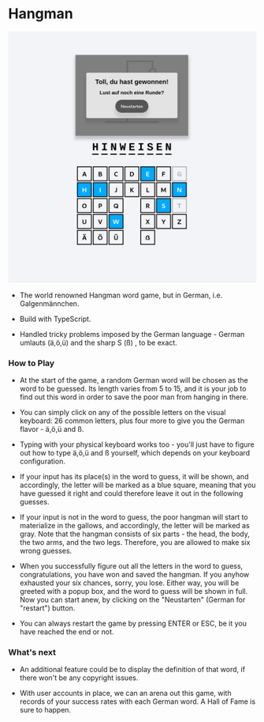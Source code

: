 # Hangman

![hangman](/src/assets/hangman.png)

- The world renowned Hangman word game, but in German, i.e. Galgenmännchen.

- Build with TypeScript.

- Handled tricky problems imposed by the German language - German umlauts (ä,ö,ü) and the sharp S (ß) , to be exact. 

### How to Play

- At the start of the game, a random German word will be chosen as the word to be guessed. Its length varies from 5 to 15, and it is your job to find out this word in order to save the poor man from hanging in there. 

- You can simply click on any of the possible letters on the visual keyboard: 26 common letters, plus four more to give you the German flavor - ä,ö,ü and ß. 

- Typing with your physical keyboard works too - you'll just have to figure out how to type ä,ö,ü and ß yourself, which depends on your keyboard configuration. 

- If your input has its place(s) in the word to guess, it will be shown, and accordingly, the letter will be marked as a blue square, meaning that you have guessed it right and could therefore leave it out in the following guesses. 

- If your input is not in the word to guess, the poor hangman will start to materialize in the gallows, and accordingly, the letter will be marked as gray. Note that the hangman consists of six parts - the head, the body, the two arms, and the two legs. Therefore, you are allowed to make six wrong guesses.

- When you successfully figure out all the letters in the word to guess, congratulations, you have won and saved the hangman. If you anyhow exhausted your six chances, sorry, you lose. Either way, you will be greeted with a popup box, and the word to guess will be shown in full. Now you can start anew, by clicking on the "Neustarten" (German for "restart") button.

- You can always restart the game by pressing ENTER or ESC, be it you have reached the end or not. 

### What's next

- An additional feature could be to display the definition of that word, if there won't be any copyright issues. 

- With user accounts in place, we can an arena out this game, with records of your success rates with each German word. A Hall of Fame is sure to happen. 